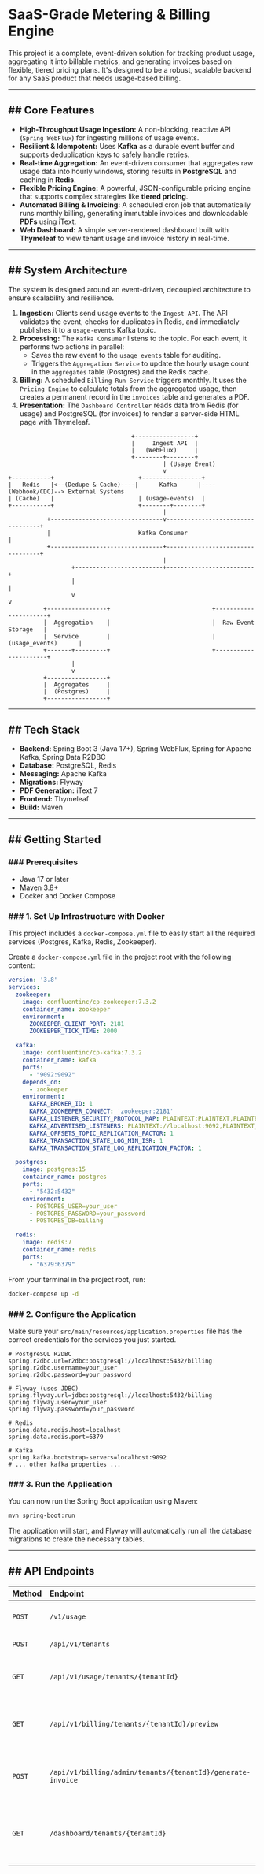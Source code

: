 # SaaS-Grade Metering & Billing Engine

This project is a complete, event-driven solution for tracking product usage, aggregating it into billable metrics, and generating invoices based on flexible, tiered pricing plans. It's designed to be a robust, scalable backend for any SaaS product that needs usage-based billing.

-----

## \#\# Core Features

  * **High-Throughput Usage Ingestion:** A non-blocking, reactive API (`Spring WebFlux`) for ingesting millions of usage events.
  * **Resilient & Idempotent:** Uses **Kafka** as a durable event buffer and supports deduplication keys to safely handle retries.
  * **Real-time Aggregation:** An event-driven consumer that aggregates raw usage data into hourly windows, storing results in **PostgreSQL** and caching in **Redis**.
  * **Flexible Pricing Engine:** A powerful, JSON-configurable pricing engine that supports complex strategies like **tiered pricing**.
  * **Automated Billing & Invoicing:** A scheduled cron job that automatically runs monthly billing, generating immutable invoices and downloadable **PDFs** using iText.
  * **Web Dashboard:** A simple server-rendered dashboard built with **Thymeleaf** to view tenant usage and invoice history in real-time.

-----

## \#\# System Architecture

The system is designed around an event-driven, decoupled architecture to ensure scalability and resilience.

1.  **Ingestion:** Clients send usage events to the `Ingest API`. The API validates the event, checks for duplicates in Redis, and immediately publishes it to a `usage-events` Kafka topic.
2.  **Processing:** The `Kafka Consumer` listens to the topic. For each event, it performs two actions in parallel:
      * Saves the raw event to the `usage_events` table for auditing.
      * Triggers the `Aggregation Service` to update the hourly usage count in the `aggregates` table (Postgres) and the Redis cache.
3.  **Billing:** A scheduled `Billing Run Service` triggers monthly. It uses the `Pricing Engine` to calculate totals from the aggregated usage, then creates a permanent record in the `invoices` table and generates a PDF.
4.  **Presentation:** The `Dashboard Controller` reads data from Redis (for usage) and PostgreSQL (for invoices) to render a server-side HTML page with Thymeleaf.

<!-- end list -->

```plaintext
                                   +-----------------+
                                   |     Ingest API  |
                                   |   (WebFlux)     |
                                   +--------+--------+
                                            | (Usage Event)
                                            v
+-----------+                        +-----------------+
|   Redis   |<--(Dedupe & Cache)----|      Kafka      |----(Webhook/CDC)--> External Systems
| (Cache)   |                        | (usage-events)  |
+-----------+                        +--------+--------+
                                            |
           +--------------------------------v----------------------------------+
           |                         Kafka Consumer                           |
           +--------------------------------+----------------------------------+
                                            |
                  +-------------------------+-------------------------+
                  |                                                   |
                  v                                                   v
          +-----------------+                             +----------------------+
          |  Aggregation    |                             |  Raw Event Storage   |
          |  Service        |                             |  (usage_events)      |
          +-------+---------+                             +----------------------+
                  |
                  v
          +-----------------+
          |  Aggregates     |
          |  (Postgres)     |
          +-----------------+
```

-----

## \#\# Tech Stack

  * **Backend:** Spring Boot 3 (Java 17+), Spring WebFlux, Spring for Apache Kafka, Spring Data R2DBC
  * **Database:** PostgreSQL, Redis
  * **Messaging:** Apache Kafka
  * **Migrations:** Flyway
  * **PDF Generation:** iText 7
  * **Frontend:** Thymeleaf
  * **Build:** Maven

-----

## \#\# Getting Started

### \#\#\# Prerequisites

  * Java 17 or later
  * Maven 3.8+
  * Docker and Docker Compose

### \#\#\# 1. Set Up Infrastructure with Docker

This project includes a `docker-compose.yml` file to easily start all the required services (Postgres, Kafka, Redis, Zookeeper).

Create a `docker-compose.yml` file in the project root with the following content:

```yaml
version: '3.8'
services:
  zookeeper:
    image: confluentinc/cp-zookeeper:7.3.2
    container_name: zookeeper
    environment:
      ZOOKEEPER_CLIENT_PORT: 2181
      ZOOKEEPER_TICK_TIME: 2000

  kafka:
    image: confluentinc/cp-kafka:7.3.2
    container_name: kafka
    ports:
      - "9092:9092"
    depends_on:
      - zookeeper
    environment:
      KAFKA_BROKER_ID: 1
      KAFKA_ZOOKEEPER_CONNECT: 'zookeeper:2181'
      KAFKA_LISTENER_SECURITY_PROTOCOL_MAP: PLAINTEXT:PLAINTEXT,PLAINTEXT_INTERNAL:PLAINTEXT
      KAFKA_ADVERTISED_LISTENERS: PLAINTEXT://localhost:9092,PLAINTEXT_INTERNAL://kafka:29092
      KAFKA_OFFSETS_TOPIC_REPLICATION_FACTOR: 1
      KAFKA_TRANSACTION_STATE_LOG_MIN_ISR: 1
      KAFKA_TRANSACTION_STATE_LOG_REPLICATION_FACTOR: 1

  postgres:
    image: postgres:15
    container_name: postgres
    ports:
      - "5432:5432"
    environment:
      - POSTGRES_USER=your_user
      - POSTGRES_PASSWORD=your_password
      - POSTGRES_DB=billing

  redis:
    image: redis:7
    container_name: redis
    ports:
      - "6379:6379"
```

From your terminal in the project root, run:

```bash
docker-compose up -d
```

### \#\#\# 2. Configure the Application

Make sure your `src/main/resources/application.properties` file has the correct credentials for the services you just started.

```properties
# PostgreSQL R2DBC
spring.r2dbc.url=r2dbc:postgresql://localhost:5432/billing
spring.r2dbc.username=your_user
spring.r2dbc.password=your_password

# Flyway (uses JDBC)
spring.flyway.url=jdbc:postgresql://localhost:5432/billing
spring.flyway.user=your_user
spring.flyway.password=your_password

# Redis
spring.data.redis.host=localhost
spring.data.redis.port=6379

# Kafka
spring.kafka.bootstrap-servers=localhost:9092
# ... other kafka properties ...
```

### \#\#\# 3. Run the Application

You can now run the Spring Boot application using Maven:

```bash
mvn spring-boot:run
```

The application will start, and Flyway will automatically run all the database migrations to create the necessary tables.

-----

## \#\# API Endpoints

| Method | Endpoint                                         | Description                                    |
| :--- |:-------------------------------------------------| :--------------------------------------------- |
| `POST` | `/v1/usage`                                      | Ingests a raw usage event.                     |
| `POST` | `/api/v1/tenants`                                | Creates a new tenant.                          |
| `GET`  | `/api/v1/usage/tenants/{tenantId}`               | Gets aggregated usage for a tenant.            |
| `GET`  | `/api/v1/billing/tenants/{tenantId}/preview`     | Generates a preview of the current invoice.    |
| `POST` | `/api/v1/billing/admin/tenants/{tenantId}/generate-invoice` | Manually triggers an invoice run for a tenant. |
| `GET`  | `/dashboard/tenants/{tenantId}`                  | **(Browser)** Shows the web dashboard for a tenant. |
